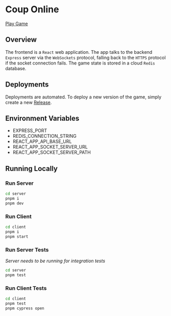 # Coup Online

[Play Game](https://coup-game-online.vercel.app)

## Overview
The frontend is a `React` web application. The app talks to the backend `Express` server via the `WebSockets` protocol, falling back to the `HTTPS` protocol if the socket connection fails. The game state is stored in a cloud `Redis` database.

## Deployments
Deployments are automated. To deploy a new version of the game, simply create a new [Release](https://github.com/lounsbrough/coup-online/releases).

## Environment Variables
- EXPRESS_PORT
- REDIS_CONNECTION_STRING
- REACT_APP_API_BASE_URL
- REACT_APP_SOCKET_SERVER_URL
- REACT_APP_SOCKET_SERVER_PATH

## Running Locally

### Run Server
```sh
cd server
pnpm i
pnpm dev
```

### Run Client
```sh
cd client
pnpm i
pnpm start
```

### Run Server Tests
*Server needs to be running for integration tests*
```sh
cd server
pnpm test
```

### Run Client Tests
```sh
cd client
pnpm test
pnpm cypress open
```
